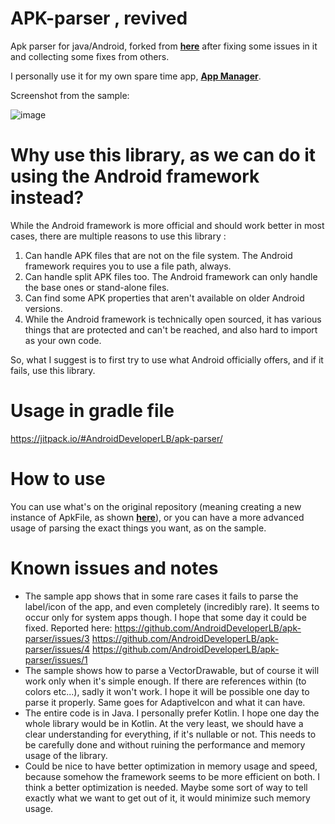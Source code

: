 # APK-parser , revived

Apk parser for java/Android, forked from **[here](https://github.com/hsiafan/apk-parser)** after fixing some issues in it and collecting some fixes from others.

I personally use it for my own spare time app, **[App Manager](https://play.google.com/store/apps/details?id=com.lb.app_manager)**.

Screenshot from the sample:

![image](https://user-images.githubusercontent.com/5357526/175833504-6cba993c-60b5-418c-8407-b6f1688a0348.png)

# Why use this library, as we can do it using the Android framework instead?

While the Android framework is more official and should work better in most cases, there are multiple reasons to use this library :

1. Can handle APK files that are not on the file system. The Android framework requires you to use a file path, always.
2. Can handle split APK files too. The Android framework can only handle the base ones or stand-alone files.
3. Can find some APK properties that aren't available on older Android versions.
4. While the Android framework is technically open sourced, it has various things that are protected and can't be reached, and also hard to import as your own code.

So, what I suggest is to first try to use what Android officially offers, and if it fails, use this library.

# Usage in gradle file

https://jitpack.io/#AndroidDeveloperLB/apk-parser/

# How to use

You can use what's on the original repository (meaning creating a new instance of ApkFile, as shown **[here](https://github.com/hsiafan/apk-parser#usage)**), or you can have a more advanced usage of parsing the exact things you want, as on the sample.

# Known issues and notes

- The sample app shows that in some rare cases it fails to parse the label/icon of the app, and even completely (incredibly rare). It seems to occur only for system apps though. I hope that some day it could be fixed. Reported here: https://github.com/AndroidDeveloperLB/apk-parser/issues/3 https://github.com/AndroidDeveloperLB/apk-parser/issues/4 https://github.com/AndroidDeveloperLB/apk-parser/issues/1
- The sample shows how to parse a VectorDrawable, but of course it will work only when it's simple enough. If there are references within (to colors etc...), sadly it won't work. I hope it will be possible one day to parse it properly. Same goes for AdaptiveIcon and what it can have.
- The entire code is in Java. I personally prefer Kotlin. I hope one day the whole library would be in Kotlin. At the very least, we should have a clear understanding for everything, if it's nullable or not. This needs to be carefully done and without ruining the performance and memory usage of the library.
- Could be nice to have better optimization in memory usage and speed, because somehow the framework seems to be more efficient on both. I think a better optimization is needed. Maybe some sort of way to tell exactly what we want to get out of it, it would minimize such memory usage.
